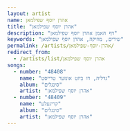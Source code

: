 ```yaml
---
layout: artist
name: אהרן יוסף שפילמאן
title: "אהרן יוסף שפילמאן"
description: "דף האמן אהרן יוסף שפילמאן"
keywords: "שירים, מוזיקה, אהרן יוסף שפילמאן"
permalink: /artists/אהרן-יוסף-שפילמאן/
redirect_from:
  - /artists/list/אהרן יוסף שפילמאן
songs:
  - number: "48408"
    name: "גדליה, דו ביזט אונזער טרייסט"
    album: "סינגלים"
    artist: "אהרן יוסף שפילמאן"
  - number: "48409"
    name: "קריגעלע"
    album: "סינגלים"
    artist: "אהרן יוסף שפילמאן"
---
```

